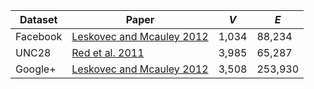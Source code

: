 | Dataset | Paper | $V$ | $E$ |
|-------|----|---|---|
| Facebook | [Leskovec and Mcauley 2012](https://proceedings.neurips.cc/paper/4532-learning-to-discover-social-circles-in-ego-networks) | 1,034 | 88,234 |
| UNC28 | [Red et al. 2011](https://epubs.siam.org/doi/abs/10.1137/080734315) | 3,985 | 65,287 |
| Google+ | [Leskovec and Mcauley 2012](https://proceedings.neurips.cc/paper/4532-learning-to-discover-social-circles-in-ego-networks) | 3,508 | 253,930 | 